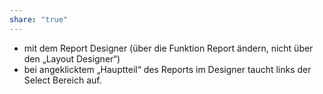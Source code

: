 ```yaml
---
share: "true"
---
```

- mit dem Report Designer (über die Funktion Report ändern, nicht über den „Layout Designer“)
- bei angeklicktem „Hauptteil“ des Reports im Designer taucht links der Select Bereich auf. 
